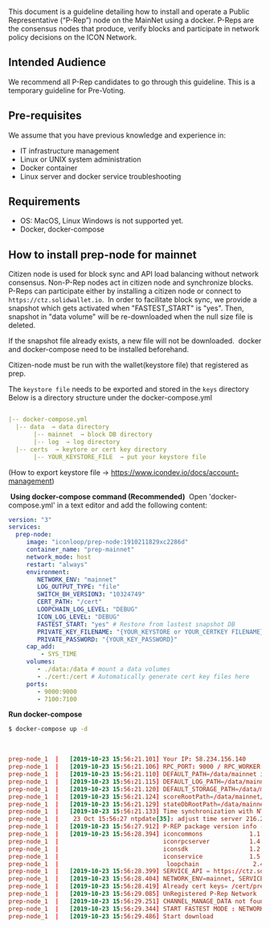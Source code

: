 This document is a guideline detailing how to install and operate a Public Representative (“P-Rep”) node on the MainNet using a docker.
P-Reps are the consensus nodes that produce, verify blocks and participate in network policy decisions on the ICON Network.
​
​
## Intended Audience

We recommend all P-Rep candidates to go through this guideline.
This is a temporary guideline for Pre-Voting.
​
​
## Pre-requisites

We assume that you have previous knowledge and experience in:
- IT infrastructure management
- Linux or UNIX system administration
- Docker container
- Linux server and docker service troubleshooting
​

## Requirements

- OS: MacOS, Linux
Windows is not supported yet.
- Docker, docker-compose
​

## How to install prep-node for mainnet

Citizen node is used for block sync and API load balancing without network consensus.
Non-P-Rep nodes act in citizen node and synchronize blocks.
​
P-Reps can participate either by installing a citizen node or connect to `https://ctz.solidwallet.io`.
​
In order to facilitate block sync, we provide a snapshot which gets activated when  "FASTEST_START" is "yes". Then, snapshot in "data volume" will be re-downloaded when the null size file is deleted.

If the snapshot file already exists, a new file will not be downloaded.
​
docker and docker-compose need to be installed beforehand.

Citizen-node must be run with the wallet(keystore file) that registered as prep.

The `keystore file` needs to be exported and stored in the `keys` directory
Below is a directory structure under the docker-compose.yml

```yaml

|-- docker-compose.yml   
  |-- data  → data directory            
       |-- mainnet  → block DB directory 
       |-- log  → log directory
  |-- certs  → keytore or cert key directory
       |-- YOUR_KEYSTORE_FILE  → put your keystore file

```

(How to export keystore file → https://www.icondev.io/docs/account-management)  

​
**Using docker-compose command (Recommended)**
​
Open 'docker-compose.yml' in a text editor and add the following content:
```yaml
version: "3"
services:
  prep-node:
     image: "iconloop/prep-node:1910211829xc2286d"
     container_name: "prep-mainnet"
     network_mode: host     
     restart: "always"
     environment:
        NETWORK_ENV: "mainnet"
        LOG_OUTPUT_TYPE: "file"
        SWITCH_BH_VERSION3: "10324749"
        CERT_PATH: "/cert"
        LOOPCHAIN_LOG_LEVEL: "DEBUG"
        ICON_LOG_LEVEL: "DEBUG"        
        FASTEST_START: "yes" # Restore from lastest snapshot DB
        PRIVATE_KEY_FILENAME: "{YOUR_KEYSTORE or YOUR_CERTKEY FILENAME}" # only file name
        PRIVATE_PASSWORD: "{YOUR_KEY_PASSWORD}"
     cap_add:
         - SYS_TIME      
     volumes:
        - ./data:/data # mount a data volumes
        - ./cert:/cert # Automatically generate cert key files here
     ports:
        - 9000:9000
        - 7100:7100
```

**Run docker-compose**

```bash
$ docker-compose up -d
```
​
​
```conf
prep-node_1  |   [2019-10-23 15:56:21.101] Your IP: 58.234.156.140
prep-node_1  |   [2019-10-23 15:56:21.106] RPC_PORT: 9000 / RPC_WORKER: 3
prep-node_1  |   [2019-10-23 15:56:21.110] DEFAULT_PATH=/data/mainnet in Docker Container
prep-node_1  |   [2019-10-23 15:56:21.115] DEFAULT_LOG_PATH=/data/mainnet/log
prep-node_1  |   [2019-10-23 15:56:21.120] DEFAULT_STORAGE_PATH=/data/mainnet/.storage
prep-node_1  |   [2019-10-23 15:56:21.124] scoreRootPath=/data/mainnet/.score_data/score
prep-node_1  |   [2019-10-23 15:56:21.129] stateDbRootPath=/data/mainnet/.score_data/db
prep-node_1  |   [2019-10-23 15:56:21.133] Time synchronization with NTP / NTP SERVER: time.google.com
prep-node_1  |    23 Oct 15:56:27 ntpdate[35]: adjust time server 216.239.35.0 offset -0.000066 sec
prep-node_1  |   [2019-10-23 15:56:27.912] P-REP package version info - _1910211829xc2286d
prep-node_1  |   [2019-10-23 15:56:28.394] iconcommons             1.1.2
prep-node_1  |                             iconrpcserver           1.4.5
prep-node_1  |                             iconsdk                 1.2.0
prep-node_1  |                             iconservice             1.5.15
prep-node_1  |                              loopchain               2.4.15
prep-node_1  |   [2019-10-23 15:56:28.399] SERVICE_API = https://ctz.solidwallet.io/api/v3 / SUBSCRIBE_USE_HTTPS=true
prep-node_1  |   [2019-10-23 15:56:28.404] NETWORK_ENV=mainnet, SERVICE=mainnet, ENDPOINT_URL=https://ctz.solidwallet.io
prep-node_1  |   [2019-10-23 15:56:28.419] Already cert keys= /cert/prep_test1.key
prep-node_1  |   [2019-10-23 15:56:29.085] UnRegistered P-Rep Network
prep-node_1  |   [2019-10-23 15:56:29.251] CHANNEL_MANAGE_DATA not found - /prep_peer/conf/channel_manange_data.json
prep-node_1  |   [2019-10-23 15:56:29.344] START FASTEST MODE : NETWORK_NAME=MainctzNet
prep-node_1  |   [2019-10-23 15:56:29.486] Start download
```
